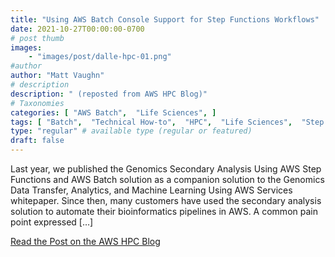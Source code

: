```yaml
---
title: "Using AWS Batch Console Support for Step Functions Workflows"
date: 2021-10-27T00:00:00-0700
# post thumb
images:
    - "images/post/dalle-hpc-01.png"
#author
author: "Matt Vaughn"
# description
description: " (reposted from AWS HPC Blog)"
# Taxonomies
categories: [ "AWS Batch",  "Life Sciences", ]
tags: [ "Batch",  "Technical How-to",  "HPC",  "Life Sciences",  "Step Functions",  "hpcblog", ]
type: "regular" # available type (regular or featured)
draft: false
---
```


Last year, we published the Genomics Secondary Analysis Using AWS Step Functions and AWS Batch solution as a companion solution to the Genomics Data Transfer, Analytics, and Machine Learning Using AWS Services whitepaper. Since then, many customers have used the secondary analysis solution to automate their bioinformatics pipelines in AWS. A common pain point expressed […]

<a href="{{ url }}" class="btn btn-primary btn-lg active" role="button" aria-pressed="true" style="margin-top: 8px;">Read the Post on the AWS HPC Blog</a>